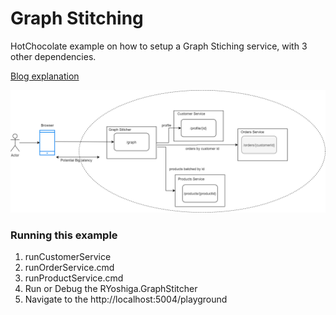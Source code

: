 # Graph Stitching

HotChocolate example on how to setup a Graph Stiching service, with 3 other dependencies.

[Blog explanation](https://itnext.io/graphql-schema-stitching-c-2ccfd209d3ce)

![Example](architecture.png)

### Running this example

1. runCustomerService
2. runOrderService.cmd
3. runProductService.cmd
4. Run or Debug the RYoshiga.GraphStitcher
5. Navigate to the http://localhost:5004/playground